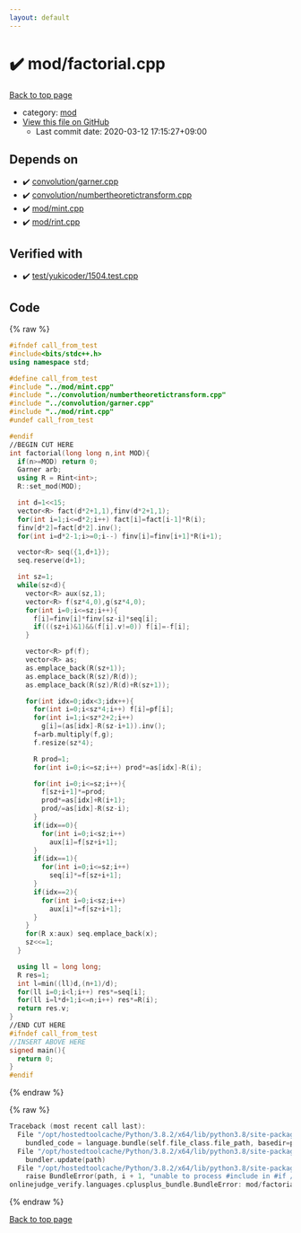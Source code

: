 ```yaml
---
layout: default
---
```


<!-- mathjax config similar to math.stackexchange -->
<script type="text/javascript" async
  src="https://cdnjs.cloudflare.com/ajax/libs/mathjax/2.7.5/MathJax.js?config=TeX-MML-AM_CHTML">
</script>
<script type="text/x-mathjax-config">
  MathJax.Hub.Config({
    TeX: { equationNumbers: { autoNumber: "AMS" }},
    tex2jax: {
      inlineMath: [ ['$','$'] ],
      processEscapes: true
    },
    "HTML-CSS": { matchFontHeight: false },
    displayAlign: "left",
    displayIndent: "2em"
  });
</script>

<script type="text/javascript" src="https://cdnjs.cloudflare.com/ajax/libs/jquery/3.4.1/jquery.min.js"></script>
<script src="https://cdn.jsdelivr.net/npm/jquery-balloon-js@1.1.2/jquery.balloon.min.js" integrity="sha256-ZEYs9VrgAeNuPvs15E39OsyOJaIkXEEt10fzxJ20+2I=" crossorigin="anonymous"></script>
<script type="text/javascript" src="../../assets/js/copy-button.js"></script>
<link rel="stylesheet" href="../../assets/css/copy-button.css" />


# :heavy_check_mark: mod/factorial.cpp

<a href="../../index.html">Back to top page</a>

* category: <a href="../../index.html#ad148a3ca8bd0ef3b48c52454c493ec5">mod</a>
* <a href="{{ site.github.repository_url }}/blob/master/mod/factorial.cpp">View this file on GitHub</a>
    - Last commit date: 2020-03-12 17:15:27+09:00




## Depends on

* :heavy_check_mark: <a href="../convolution/garner.cpp.html">convolution/garner.cpp</a>
* :heavy_check_mark: <a href="../convolution/numbertheoretictransform.cpp.html">convolution/numbertheoretictransform.cpp</a>
* :heavy_check_mark: <a href="mint.cpp.html">mod/mint.cpp</a>
* :heavy_check_mark: <a href="rint.cpp.html">mod/rint.cpp</a>


## Verified with

* :heavy_check_mark: <a href="../../verify/test/yukicoder/1504.test.cpp.html">test/yukicoder/1504.test.cpp</a>


## Code

<a id="unbundled"></a>
{% raw %}
```cpp
#ifndef call_from_test
#include<bits/stdc++.h>
using namespace std;

#define call_from_test
#include "../mod/mint.cpp"
#include "../convolution/numbertheoretictransform.cpp"
#include "../convolution/garner.cpp"
#include "../mod/rint.cpp"
#undef call_from_test

#endif
//BEGIN CUT HERE
int factorial(long long n,int MOD){
  if(n>=MOD) return 0;
  Garner arb;
  using R = Rint<int>;
  R::set_mod(MOD);

  int d=1<<15;
  vector<R> fact(d*2+1,1),finv(d*2+1,1);
  for(int i=1;i<=d*2;i++) fact[i]=fact[i-1]*R(i);
  finv[d*2]=fact[d*2].inv();
  for(int i=d*2-1;i>=0;i--) finv[i]=finv[i+1]*R(i+1);

  vector<R> seq({1,d+1});
  seq.reserve(d+1);

  int sz=1;
  while(sz<d){
    vector<R> aux(sz,1);
    vector<R> f(sz*4,0),g(sz*4,0);
    for(int i=0;i<=sz;i++){
      f[i]=finv[i]*finv[sz-i]*seq[i];
      if(((sz+i)&1)&&(f[i].v!=0)) f[i]=-f[i];
    }

    vector<R> pf(f);
    vector<R> as;
    as.emplace_back(R(sz+1));
    as.emplace_back(R(sz)/R(d));
    as.emplace_back(R(sz)/R(d)+R(sz+1));

    for(int idx=0;idx<3;idx++){
      for(int i=0;i<sz*4;i++) f[i]=pf[i];
      for(int i=1;i<sz*2+2;i++)
        g[i]=(as[idx]-R(sz-i+1)).inv();
      f=arb.multiply(f,g);
      f.resize(sz*4);

      R prod=1;
      for(int i=0;i<=sz;i++) prod*=as[idx]-R(i);

      for(int i=0;i<=sz;i++){
        f[sz+i+1]*=prod;
        prod*=as[idx]+R(i+1);
        prod/=as[idx]-R(sz-i);
      }
      if(idx==0){
        for(int i=0;i<sz;i++)
          aux[i]=f[sz+i+1];
      }
      if(idx==1){
        for(int i=0;i<=sz;i++)
          seq[i]*=f[sz+i+1];
      }
      if(idx==2){
        for(int i=0;i<sz;i++)
          aux[i]*=f[sz+i+1];
      }
    }
    for(R x:aux) seq.emplace_back(x);
    sz<<=1;
  }

  using ll = long long;
  R res=1;
  int l=min((ll)d,(n+1)/d);
  for(ll i=0;i<l;i++) res*=seq[i];
  for(ll i=l*d+1;i<=n;i++) res*=R(i);
  return res.v;
}
//END CUT HERE
#ifndef call_from_test
//INSERT ABOVE HERE
signed main(){
  return 0;
}
#endif

```
{% endraw %}

<a id="bundled"></a>
{% raw %}
```cpp
Traceback (most recent call last):
  File "/opt/hostedtoolcache/Python/3.8.2/x64/lib/python3.8/site-packages/onlinejudge_verify/docs.py", line 340, in write_contents
    bundled_code = language.bundle(self.file_class.file_path, basedir=pathlib.Path.cwd())
  File "/opt/hostedtoolcache/Python/3.8.2/x64/lib/python3.8/site-packages/onlinejudge_verify/languages/cplusplus.py", line 170, in bundle
    bundler.update(path)
  File "/opt/hostedtoolcache/Python/3.8.2/x64/lib/python3.8/site-packages/onlinejudge_verify/languages/cplusplus_bundle.py", line 281, in update
    raise BundleError(path, i + 1, "unable to process #include in #if / #ifdef / #ifndef other than include guards")
onlinejudge_verify.languages.cplusplus_bundle.BundleError: mod/factorial.cpp: line 6: unable to process #include in #if / #ifdef / #ifndef other than include guards

```
{% endraw %}

<a href="../../index.html">Back to top page</a>

